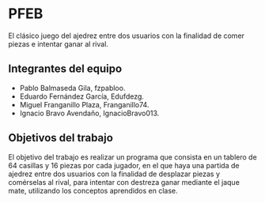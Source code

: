 # PFEB
El clásico juego del ajedrez entre dos usuarios con la finalidad de comer piezas e intentar ganar al rival.

## Integrantes del equipo

- Pablo Balmaseda Gila, fzpabloo.
- Eduardo Fernández García, Edufdezg.
- Miguel Franganillo Plaza, Franganillo74.
- Ignacio Bravo Avendaño, IgnacioBravo013.

## Objetivos del trabajo

El objetivo del trabajo es realizar un programa que consista en un tablero de 64 casillas y 16 piezas por cada jugador, en el que haya una partida de ajedrez entre dos usuarios con la finalidad de desplazar piezas y comérselas al rival, para intentar con destreza ganar mediante el jaque mate, utilizando los conceptos aprendidos en clase.
